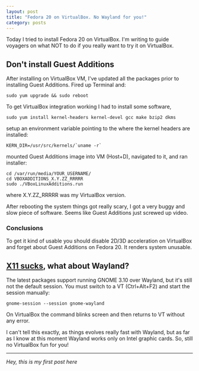 ```yaml
---
layout: post
title: "Fedora 20 on VirtualBox. No Wayland for you!"
category: posts
---
```


Today I tried to install Fedora 20 on VirtualBox. I'm writing to guide voyagers on what NOT to do if you really want to try it on VirtualBox.

## Don't install Guest Additions

After installing on VirtualBox VM, I've updated all the packages prior to installing Guest Additions. Fired up Terminal and:

	sudo yum upgrade && sudo reboot

To get VirtualBox integration working I had to install some software,

	sudo yum install kernel-headers kernel-devel gcc make bzip2 dkms  
	
setup an environment variable pointing to the where the kernel headers are installed:

	KERN_DIR=/usr/src/kernels/`uname -r`
	
mounted Guest Additions image into VM (Host+D), navigated to it, and ran installer:

	cd /var/run/media/YOUR_USERNAME/
	cd VBOXADDITIONS_X.Y.ZZ_RRRRR
	sudo ./VBoxLinuxAdditions.run
	
where X.Y.ZZ_RRRRR was my VirtualBox version.

After rebooting the system things got really scary, I got a very buggy and slow piece of software. Seems like Guest Additions just screwed up video. 

### Conclusions

To get it kind of usable you should disable 2D/3D acceleration on VirtualBox and forget about Guest Additions on Fedora 20. It renders system unusable.

## [X11 sucks](http://www.youtube.com/watch?v=RIctzAQOe44), what about Wayland?

The latest packages support running GNOME 3.10 over Wayland, but it's still not the default session. You must switch to a VT (Ctrl+Alt+F2) and start the session manually:

	gnome-session --session gnome-wayland

On VirtualBox the command blinks screen and then returns to VT without any error. 

I can't tell this exactly, as things evolves really fast with Wayland, but as far as I know at this moment Wayland works only on Intel graphic cards. So, still no VirtualBox fun for you!

---

_Hey, this is my first post here_